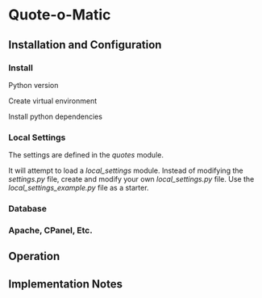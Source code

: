 Quote-o-Matic
=============

## Installation and Configuration

### Install

Python version

Create virtual environment

Install python dependencies

### Local Settings

The settings are defined in the *quotes* module. 

It will attempt to load a *local_settings* module. Instead
of modifying the *settings.py* file, create and modify
your own *local_settings.py* file. Use the *local_settings_example.py*
file as a starter.

### Database

### Apache, CPanel, Etc.

## Operation

## Implementation Notes

